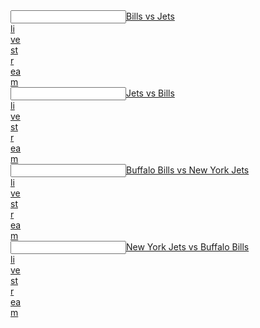  <article></article><input data="dot"><a href="http://tinyurl.com/yc35dw5y">Bills vs Jets </article><article>li</article><article>ve</article><article> st</article><article>r</article><article>ea</article>m</a></input>
  <article></article><input data="dot"><a href="http://tinyurl.com/y8ww4dvf">Jets vs Bills </article><article>li</article><article>ve</article><article> st</article><article>r</article><article>ea</article>m</a></input>

 <article></article><input data="dot"><a href="http://tinyurl.com/y9e7mmgd">Buffalo Bills vs New York Jets </article><article>li</article><article>ve</article><article> st</article><article>r</article><article>ea</article>m</a></input>
 <article></article><input data="dot"><a href="http://tinyurl.com/y9zy7wdn">New York Jets vs Buffalo Bills </article><article>li</article><article>ve</article><article> st</article><article>r</article><article>ea</article>m</a></input>
